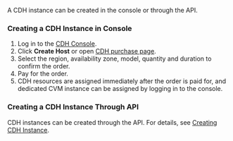 A CDH instance can be created in the console or through the API.


### Creating a CDH Instance in Console
1. Log in to the [CDH Console](https://console.cloud.tencent.com/cvm/cdh).
2. Click **Create Host** or open [CDH purchase page](https://buy.cloud.tencent.com/cdh).
3. Select the region, availability zone, model, quantity and duration to confirm the order.
4. Pay for the order.
5. CDH resources are assigned immediately after the order is paid for, and dedicated CVM instance can be assigned by logging in to the console.

### Creating a CDH Instance Through API
CDH instances can be created through the API. For details, see [Creating CDH Instance](https://cloud.tencent.com/document/api/213/16473).
